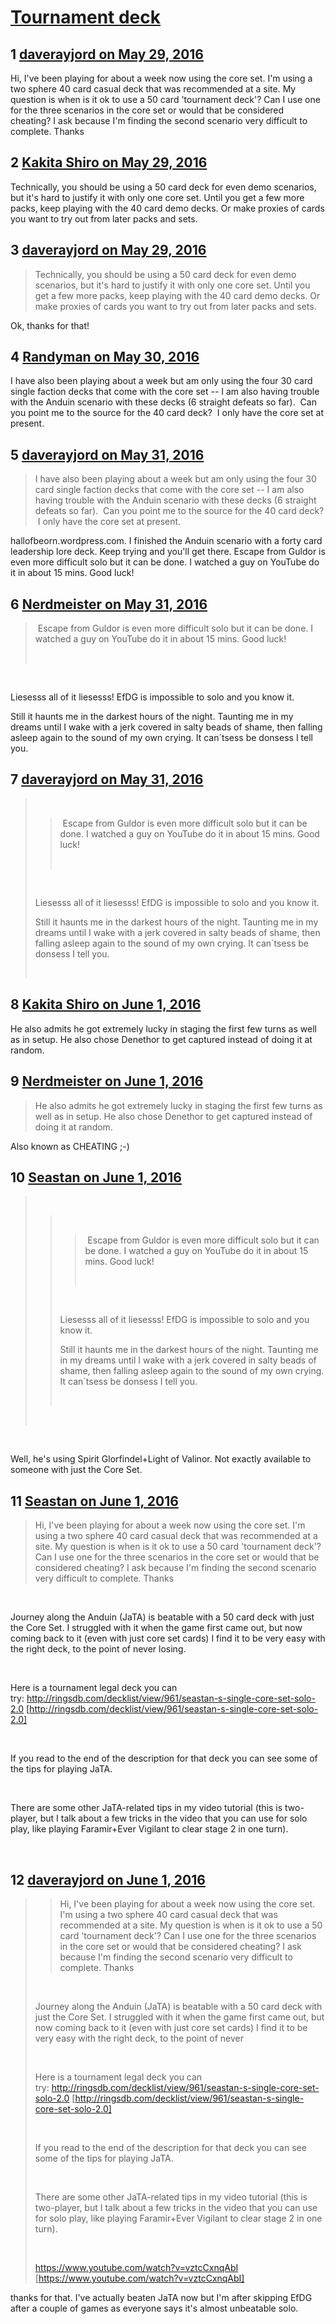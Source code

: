 # [Tournament deck](https://community.fantasyflightgames.com/topic/221206-tournament-deck/)

## 1 [daverayjord on May 29, 2016](https://community.fantasyflightgames.com/topic/221206-tournament-deck/?do=findComment&comment=2239523)

Hi, I've been playing for about a week now using the core set. I'm using a two sphere 40 card casual deck that was recommended at a site. My question is when is it ok to use a 50 card 'tournament deck'? Can I use one for the three scenarios in the core set or would that be considered cheating? I ask because I'm finding the second scenario very difficult to complete. Thanks

## 2 [Kakita Shiro on May 29, 2016](https://community.fantasyflightgames.com/topic/221206-tournament-deck/?do=findComment&comment=2239527)

Technically, you should be using a 50 card deck for even demo scenarios, but it's hard to justify it with only one core set. Until you get a few more packs, keep playing with the 40 card demo decks. Or make proxies of cards you want to try out from later packs and sets.

## 3 [daverayjord on May 29, 2016](https://community.fantasyflightgames.com/topic/221206-tournament-deck/?do=findComment&comment=2239536)

> Technically, you should be using a 50 card deck for even demo scenarios, but it's hard to justify it with only one core set. Until you get a few more packs, keep playing with the 40 card demo decks. Or make proxies of cards you want to try out from later packs and sets.

Ok, thanks for that!

## 4 [Randyman on May 30, 2016](https://community.fantasyflightgames.com/topic/221206-tournament-deck/?do=findComment&comment=2241159)

I have also been playing about a week but am only using the four 30 card single faction decks that come with the core set -- I am also having trouble with the Anduin scenario with these decks (6 straight defeats so far).  Can you point me to the source for the 40 card deck?  I only have the core set at present.

## 5 [daverayjord on May 31, 2016](https://community.fantasyflightgames.com/topic/221206-tournament-deck/?do=findComment&comment=2241914)

> I have also been playing about a week but am only using the four 30 card single faction decks that come with the core set -- I am also having trouble with the Anduin scenario with these decks (6 straight defeats so far).  Can you point me to the source for the 40 card deck?  I only have the core set at present.

hallofbeorn.wordpress.com. I finished the Anduin scenario with a forty card leadership lore deck. Keep trying and you'll get there. Escape from Guldor is even more difficult solo but it can be done. I watched a guy on YouTube do it in about 15 mins. Good luck!

## 6 [Nerdmeister on May 31, 2016](https://community.fantasyflightgames.com/topic/221206-tournament-deck/?do=findComment&comment=2242248)

>  Escape from Guldor is even more difficult solo but it can be done. I watched a guy on YouTube do it in about 15 mins. Good luck!
> 
>  

 

Liesesss all of it liesesss! EfDG is impossible to solo and you know it.

Still it haunts me in the darkest hours of the night. Taunting me in my dreams until I wake with a jerk covered in salty beads of shame, then falling asleep again to the sound of my own crying. It can´tsess be donsess I tell you.

## 7 [daverayjord on May 31, 2016](https://community.fantasyflightgames.com/topic/221206-tournament-deck/?do=findComment&comment=2242570)

>  
> 
> >  Escape from Guldor is even more difficult solo but it can be done. I watched a guy on YouTube do it in about 15 mins. Good luck!
> > 
> >  
> 
>  
> 
> Liesesss all of it liesesss! EfDG is impossible to solo and you know it.
> 
> Still it haunts me in the darkest hours of the night. Taunting me in my dreams until I wake with a jerk covered in salty beads of shame, then falling asleep again to the sound of my own crying. It can´tsess be donsess I tell you.
> 
>  





## 8 [Kakita Shiro on June 1, 2016](https://community.fantasyflightgames.com/topic/221206-tournament-deck/?do=findComment&comment=2243369)

He also admits he got extremely lucky in staging the first few turns as well as in setup. He also chose Denethor to get captured instead of doing it at random.

## 9 [Nerdmeister on June 1, 2016](https://community.fantasyflightgames.com/topic/221206-tournament-deck/?do=findComment&comment=2243697)

> He also admits he got extremely lucky in staging the first few turns as well as in setup. He also chose Denethor to get captured instead of doing it at random.

Also known as CHEATING ;-)

## 10 [Seastan on June 1, 2016](https://community.fantasyflightgames.com/topic/221206-tournament-deck/?do=findComment&comment=2243849)

>  
> 
> >  
> > 
> > >  Escape from Guldor is even more difficult solo but it can be done. I watched a guy on YouTube do it in about 15 mins. Good luck!
> > > 
> > >  
> > 
> >  
> > 
> > Liesesss all of it liesesss! EfDG is impossible to solo and you know it.
> > 
> > Still it haunts me in the darkest hours of the night. Taunting me in my dreams until I wake with a jerk covered in salty beads of shame, then falling asleep again to the sound of my own crying. It can´tsess be donsess I tell you.
> > 
> >  
> 
> 
> 
> 
> 
>  

 

Well, he's using Spirit Glorfindel+Light of Valinor. Not exactly available to someone with just the Core Set.

## 11 [Seastan on June 1, 2016](https://community.fantasyflightgames.com/topic/221206-tournament-deck/?do=findComment&comment=2243863)

> Hi, I've been playing for about a week now using the core set. I'm using a two sphere 40 card casual deck that was recommended at a site. My question is when is it ok to use a 50 card 'tournament deck'? Can I use one for the three scenarios in the core set or would that be considered cheating? I ask because I'm finding the second scenario very difficult to complete. Thanks

 

Journey along the Anduin (JaTA) is beatable with a 50 card deck with just the Core Set. I struggled with it when the game first came out, but now coming back to it (even with just core set cards) I find it to be very easy with the right deck, to the point of never losing.

 

Here is a tournament legal deck you can try: http://ringsdb.com/decklist/view/961/seastan-s-single-core-set-solo-2.0 [http://ringsdb.com/decklist/view/961/seastan-s-single-core-set-solo-2.0]

 

If you read to the end of the description for that deck you can see some of the tips for playing JaTA.

 

There are some other JaTA-related tips in my video tutorial (this is two-player, but I talk about a few tricks in the video that you can use for solo play, like playing Faramir+Ever Vigilant to clear stage 2 in one turn).

 





## 12 [daverayjord on June 1, 2016](https://community.fantasyflightgames.com/topic/221206-tournament-deck/?do=findComment&comment=2244204)

> > Hi, I've been playing for about a week now using the core set. I'm using a two sphere 40 card casual deck that was recommended at a site. My question is when is it ok to use a 50 card 'tournament deck'? Can I use one for the three scenarios in the core set or would that be considered cheating? I ask because I'm finding the second scenario very difficult to complete. Thanks
> 
>  
> 
> Journey along the Anduin (JaTA) is beatable with a 50 card deck with just the Core Set. I struggled with it when the game first came out, but now coming back to it (even with just core set cards) I find it to be very easy with the right deck, to the point of never
> 
>  
> 
> Here is a tournament legal deck you can try: http://ringsdb.com/decklist/view/961/seastan-s-single-core-set-solo-2.0 [http://ringsdb.com/decklist/view/961/seastan-s-single-core-set-solo-2.0]
> 
>  
> 
> If you read to the end of the description for that deck you can see some of the tips for playing JaTA.
> 
>  
> 
> There are some other JaTA-related tips in my video tutorial (this is two-player, but I talk about a few tricks in the video that you can use for solo play, like playing Faramir+Ever Vigilant to clear stage 2 in one turn).
> 
>  
> 
> https://www.youtube.com/watch?v=vztcCxnqAbI [https://www.youtube.com/watch?v=vztcCxnqAbI]

thanks for that. I've actually beaten JaTA now but I'm after skipping EfDG after a couple of games as everyone says it's almost unbeatable solo.

